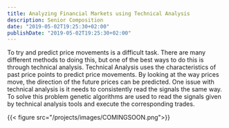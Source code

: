 ```yaml
---
title: Analyzing Financial Markets using Technical Analysis
description: Senior Composition
date: "2019-05-02T19:25:30+02:00"
publishDate: "2019-05-02T19:25:30+02:00"
---
```


To try and predict price movements is a difficult task. There are many different methods to doing this, but one of the best ways to do this is through technical analysis. Technical Analysis uses the characteristics of past price points to predict price movements. By looking at the way prices move, the direction of the future prices can be predicted. One issue with technical analysis is it needs to consistently read the signals the same way. To solve this problem genetic algorithms are used to read the signals given by technical analysis tools and execute the corresponding trades. 

<!--more-->

{{< figure src="/projects/images/COMINGSOON.png">}}